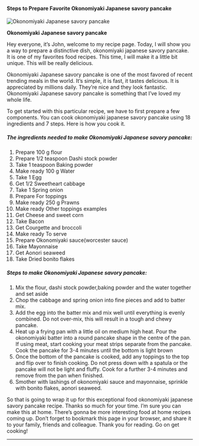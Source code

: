             

#### Steps to Prepare Favorite Okonomiyaki Japanese savory pancake

![Okonomiyaki Japanese savory pancake](https://img-global.cpcdn.com/recipes/6a910e9c4d7d29b6/751x532cq70/okonomiyaki-japanese-savory-pancake-recipe-main-photo.jpg)

**Okonomiyaki Japanese savory pancake**

Hey everyone, it’s John, welcome to my recipe page. Today, I will show you a way to prepare a distinctive dish, okonomiyaki japanese savory pancake. It is one of my favorites food recipes. This time, I will make it a little bit unique. This will be really delicious.

Okonomiyaki Japanese savory pancake is one of the most favored of recent trending meals in the world. It’s simple, it is fast, it tastes delicious. It is appreciated by millions daily. They’re nice and they look fantastic. Okonomiyaki Japanese savory pancake is something that I’ve loved my whole life.

To get started with this particular recipe, we have to first prepare a few components. You can cook okonomiyaki japanese savory pancake using 18 ingredients and 7 steps. Here is how you cook it.

##### The ingredients needed to make Okonomiyaki Japanese savory pancake:

1.  Prepare 100 g flour
2.  Prepare 1/2 teaspoon Dashi stock powder
3.  Take 1 teaspoon Baking powder
4.  Make ready 100 g Water
5.  Take 1 Egg
6.  Get 1/2 Sweetheart cabbage
7.  Take 1 Spring onion
8.  Prepare For toppings
9.  Make ready 250 g Prawns
10.  Make ready Other toppings examples
11.  Get Cheese and sweet corn
12.  Take Bacon
13.  Get Courgette and broccoli
14.  Make ready To serve
15.  Prepare Okonomiyaki sauce(worcester sauce)
16.  Take Mayonnaise
17.  Get Aonori seaweed
18.  Take Dried bonito flakes

##### Steps to make Okonomiyaki Japanese savory pancake:

1.  Mix the flour, dashi stock powder,baking powder and the water together and set aside
2.  Chop the cabbage and spring onion into fine pieces and add to batter mix.
3.  Add the egg into the batter mix and mix well until everything is evenly combined. Do not over-mix, this will result in a tough and chewy pancake.
4.  Heat up a frying pan with a little oil on medium high heat. Pour the okonomiyaki batter into a round pancake shape in the centre of the pan. If using meat, start cooking your meat strips separate from the pancake. Cook the pancake for 3-4 minutes until the bottom is light brown
5.  Once the bottom of the pancake is cooked, add any toppings to the top and flip over to finish cooking. Do not press down with a spatula or the pancake will not be light and fluffy. Cook for a further 3-4 minutes and remove from the pan when finished.
6.  Smother with lashings of okonomiyaki sauce and mayonnaise, sprinkle with bonito flakes, aonori seaweed.

So that is going to wrap it up for this exceptional food okonomiyaki japanese savory pancake recipe. Thanks so much for your time. I’m sure you can make this at home. There’s gonna be more interesting food at home recipes coming up. Don’t forget to bookmark this page in your browser, and share it to your family, friends and colleague. Thank you for reading. Go on get cooking!

* * *